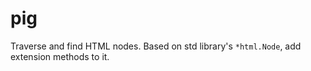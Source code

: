 # pig

Traverse and find HTML nodes.
Based on std library's `*html.Node`, add extension methods to it.

